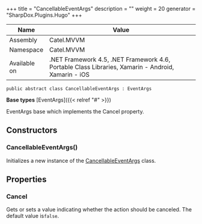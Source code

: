 

+++
title = "CancellableEventArgs" 
description = ""
weight = 20
generator = "SharpDox.Plugins.Hugo"
+++

Name|Value
---|---
Assembly|Catel.MVVM
Namespace|Catel.MVVM
Available on|.NET Framework 4.5, .NET Framework 4.6, Portable Class Libraries, Xamarin - Android, Xamarin - iOS

```
public abstract class CancellableEventArgs : EventArgs
```

**Base types**
[EventArgs]({{&lt; relref "#" &gt;}})

EventArgs base which implements the Cancel property.

## Constructors

### CancellableEventArgs()

Initializes a new instance of the [CancellableEventArgs](#) class.

## Properties

### Cancel

Gets or sets a value indicating whether the action should be canceled. The default value is`false`.

